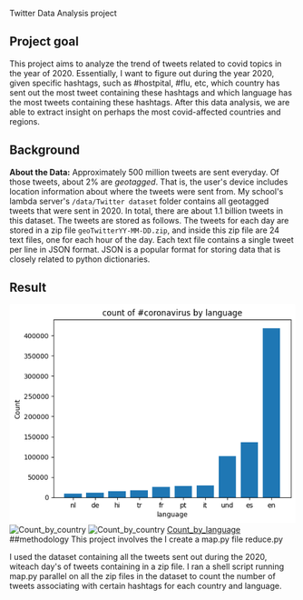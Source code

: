 Twitter Data Analysis project

## Project goal
This project aims to analyze the trend of tweets related to covid topics in the year of 2020. Essentially, I want to figure out during the year 2020, given specific hashtags, such as #hostpital, #flu, etc, which country has sent out the most tweet containing these hashtags and which language has the most tweets containing these hashtags. After this data analysis, we are able to extract insight on perhaps the most covid-affected countries and regions. 

## Background
**About the Data:**
Approximately 500 million tweets are sent everyday.
Of those tweets, about 2% are *geotagged*.
That is, the user's device includes location information about where the tweets were sent from.
My school's lambda server's `/data/Twitter dataset` folder contains all geotagged tweets that were sent in 2020.
In total, there are about 1.1 billion tweets in this dataset.
The tweets are stored as follows.
The tweets for each day are stored in a zip file `geoTwitterYY-MM-DD.zip`,
and inside this zip file are 24 text files, one for each hour of the day.
Each text file contains a single tweet per line in JSON format.
JSON is a popular format for storing data that is closely related to python dictionaries.

## Result
![Count_by_language](reduce_language%23coronavirus.png)
![Count_by_country](reduce_country%25coronavirus.png)
![Count_by_country](reduce_country%25%EC%BD%94%EB%A1%9C%EB%82%98%EB%B0%94%EC%9D%B4%EB%9F%AC%EC%8A%A4.png)
[Count_by_language](reduce_language%25%EC%BD%94%EB%A1%9C%EB%82%98%EB%B0%94%EC%9D%B4%EB%9F%AC%EC%8A%A4.png)
##methodology
This project involves the
I create a map.py file
reduce.py 


I used the dataset containing all the tweets sent out during the 2020, witeach day's of tweets containing in a zip file. I ran a shell script running map.py parallel on all the zip files in the dataset to count the number of tweets associating with certain hashtags for each country and language.



